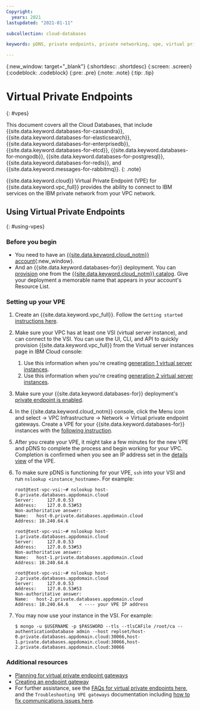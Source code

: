 ```yaml
---
Copyright:
  years: 2021
lastupdated: "2021-01-11"

subcollection: cloud-databases

keywords: pDNS, private endpoints, private networking, vpe, virtual private endpoints

---
```


{:new_window: target="_blank"}
{:shortdesc: .shortdesc}
{:screen: .screen}
{:codeblock: .codeblock}
{:pre: .pre}
{:note: .note}
{:tip: .tip}


# Virtual Private Endpoints 
{: #vpes}

This document covers all the Cloud Databases, that include {{site.data.keyword.databases-for-cassandra}}, {{site.data.keyword.databases-for-elasticsearch}}, {{site.data.keyword.databases-for-enterprisedb}}, {{site.data.keyword.databases-for-etcd}}, {{site.data.keyword.databases-for-mongodb}}, {{site.data.keyword.databases-for-postgresql}}, {{site.data.keyword.databases-for-redis}}, and {{site.data.keyword.messages-for-rabbitmq}}.
{: .note}

{{site.data.keyword.cloud}} Virtual Private Endpoint (VPE) for {{site.data.keyword.vpc_full}} provides the ability to connect to IBM services on the IBM private network from your VPC network.


## Using Virtual Private Endpoints
{: #using-vpes}

### Before you begin

- You need to have an [{{site.data.keyword.cloud_notm}} account](https://cloud.ibm.com/registration){:new_window}.
- And an {{site.data.keyword.databases-for}} deployment. You can [provision](https://cloud.ibm.com/docs/cloud-databases?topic=cloud-databases-provisioning) one from the [{{site.data.keyword.cloud_notm}} catalog](https://cloud.ibm.com/catalog/services/). Give your deployment a memorable name that appears in your account's Resource List.

### Setting up your VPE

1. Create an {{site.data.keyword.vpc_full}}. Follow the `Getting started` [instructions here](/docs/vpc?topic=vpc-getting-started). 


2. Make sure your VPC has at least one VSI (virtual server instance), and can connect to the VSI. You can use the UI, CLI, and API to quickly provision {{site.data.keyword.vpc_full}} from the Virtual server instances page in IBM Cloud console: 
   1. Use this information when you're creating [generation 1 virtual server instances](/docs/vpc-on-classic-vsi?topic=vpc-on-classic-vsi-creating-virtual-servers).
   2. Use this information when you're creating [generation 2 virtual server instances](/docs/vpc?topic=vpc-creating-virtual-servers).


3. Make sure your {{site.data.keyword.databases-for}} deployment's [private endpoint is enabled](/docs/cloud-databases?topic=cloud-databases-service-endpoints).


4. In the {{site.data.keyword.cloud_notm}} console, click the Menu icon and select -> VPC Infrastructure -> Network -> Virtual private endpoint gateways. Create a VPE for your {{site.data.keyword.databases-for}} instances with the [following instruction](/docs/vpc?topic=vpc-about-vpe). 


5. After you create your VPE, it might take a few minutes for the new VPE and pDNS to complete the process and begin working for your VPC. Completion is confirmed when you see an IP address set in the [details view](/docs/vpc?topic=vpc-vpe-viewing-details-of-an-endpoint-gateway) of the VPE. 


6. To make sure pDNS is functioning for your VPE, `ssh` into your VSI and run `nslookup <instance_hostname>`. For example:
    ```
    root@test-vpc-vsi:~# nslookup host-0.private.databases.appdomain.cloud
    Server:		127.0.0.53
    Address:	127.0.0.53#53
    Non-authoritative answer:
    Name:	host-0.private.databases.appdomain.cloud
    Address: 10.240.64.6
    ```
    ```
    root@test-vpc-vsi:~# nslookup host-1.private.databases.appdomain.cloud
    Server:		127.0.0.53
    Address:	127.0.0.53#53
    Non-authoritative answer:
    Name:	host-1.private.databases.appdomain.cloud
    Address: 10.240.64.6
    ```
    ```
    root@test-vpc-vsi:~# nslookup host-2.private.databases.appdomain.cloud
    Server:		127.0.0.53
    Address:	127.0.0.53#53
    Non-authoritative answer:
    Name:	host-2.private.databases.appdomain.cloud
    Address: 10.240.64.6    < ---- your VPE IP address
    ```
7. You may now use your instance in the VSI. For example: 

    ```
    $ mongo -u $USERNAME -p $PASSWORD --tls --tlsCAFile /root/ca --authenticationDatabase admin --host replset/host-0.private.databases.appdomain.cloud:30066,host-1.private.databases.appdomain.cloud:30066,host-2.private.databases.appdomain.cloud:30066
    ```

 
### Additional resources

- [Planning for virtual private endpoint gateways](/docs/vpc?topic=vpc-planning-considerations)
- [Creating an endpoint gateway](/docs/vpc?topic=vpc-ordering-endpoint-gateway)
- For further assistance, see the [FAQs for virtual private endpoints here](/docs/vpc?topic=vpc-faqs-vpe), and the `Troubleshooting VPE gateways` documentation including [how to fix communications issues here](/docs/vpc?topic=vpc-troubleshoot-cannot-communicate). 

